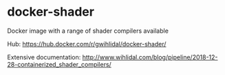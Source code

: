 # docker-shader
Docker image with a range of shader compilers available

Hub: https://hub.docker.com/r/gwihlidal/docker-shader/

Extensive documentation: http://www.wihlidal.com/blog/pipeline/2018-12-28-containerized_shader_compilers/
